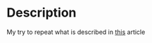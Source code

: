 # Description

My try to repeat what is described in [this](https://dev.to/autonomousapps/a-crash-course-in-classpaths-run-21go) article


